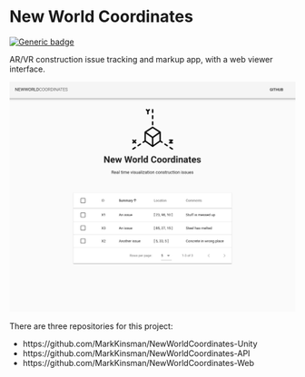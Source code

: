 # New World Coordinates

[![Generic badge](https://img.shields.io/badge/Deploy-Aws-Green.svg)](https://stroll-app.mitevpi.now.sh/)

AR/VR construction issue tracking and markup app, with a web viewer interface.

![basic vue](assets/ui.png)

There are three repositories for this project: <br>
<ul>
  <li>https://github.com/MarkKinsman/NewWorldCoordinates-Unity
  <li>https://github.com/MarkKinsman/NewWorldCoordinates-API
  <li>https://github.com/MarkKinsman/NewWorldCoordinates-Web
</ul>
